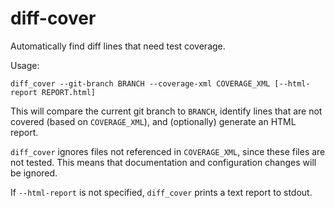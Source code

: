 diff-cover
==========

Automatically find diff lines that need test coverage.

Usage:

    diff_cover --git-branch BRANCH --coverage-xml COVERAGE_XML [--html-report REPORT.html]

This will compare the current git branch to `BRANCH`, identify lines
that are not covered (based on `COVERAGE_XML`), and (optionally) generate an HTML report.

`diff_cover` ignores files not referenced in `COVERAGE_XML`, since these files
are not tested.  This means that documentation and configuration changes
will be ignored.

If `--html-report` is not specified, `diff_cover` prints a text report
to stdout.
